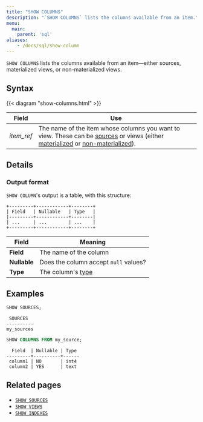 ```yaml
---
title: "SHOW COLUMNS"
description: "`SHOW COLUMNS` lists the columns available from an item."
menu:
  main:
    parent: 'sql'
aliases:
    - /docs/sql/show-column
---
```


`SHOW COLUMNS` lists the columns available from an item&mdash;either sources, materialized views, or non-materialized views.

## Syntax

{{< diagram "show-columns.html" >}}

Field | Use
------|-----
_item&lowbar;ref_ | The name of the item whose columns you want to view. These can be [sources](../create-source) or views (either [materialized](../create-materialized-view) or [non-materialized](../create-view)).

## Details

### Output format

`SHOW COLUMN`'s output is a table, with this structure:

```nofmt
+---------+------------+--------+
| Field   | Nullable   | Type   |
|---------+------------+--------|
| ...     | ...        | ...    |
+---------+------------+--------+
```

Field | Meaning
------|--------
**Field** | The name of the column
**Nullable** | Does the column accept `null` values?
**Type** | The column's [type](../types)

## Examples

```sql
SHOW SOURCES;
```
```nofmt
 SOURCES
----------
my_sources
```
```sql
SHOW COLUMNS FROM my_source;
```
```nofmt
  Field  | Nullable | Type
---------+----------+------
 column1 | NO       | int4
 column2 | YES      | text
```

## Related pages

- [`SHOW SOURCES`](../show-sources)
- [`SHOW VIEWS`](../show-views)
- [`SHOW INDEXES`](../show-indexes)
